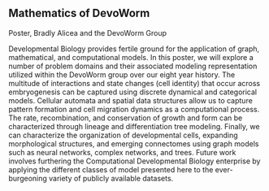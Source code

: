 ## Mathematics of DevoWorm
Poster, Bradly Alicea and the DevoWorm Group

Developmental Biology provides fertile ground for the application of graph, mathematical, and computational models. In this poster, we will explore a number of problem domains and their associated modeling representation utilized within the DevoWorm group over our eight year history. The multitude of interactions and state changes (cell identity) that occur across embryogenesis can be captured using discrete dynamical and categorical models. Cellular automata and spatial data structures allow us to capture pattern formation and cell migration dynamics as a computational process. The rate, recombination, and conservation of growth and form can be characterized through lineage and differentiation tree modeling. Finally, we can characterize the organization of developmental cells, expanding morphological structures, and emerging connectomes using graph models such as neural networks, complex networks,  and trees. Future work involves furthering the Computational Developmental Biology enterprise by applying the different classes of model presented here to the ever-burgeoning variety of publicly available datasets.
